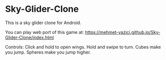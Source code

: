 # Sky-Glider-Clone
This is a  sky glider clone for Android.

You can play web port  of this  game at: https://mehmet-yazici.github.io/Sky-Glider-Clone/index.html

Controls:
Click and hold to open wings.
Hold  and  swipe to turn.
Cubes make you jump.
Spheres  make you jump higher.
